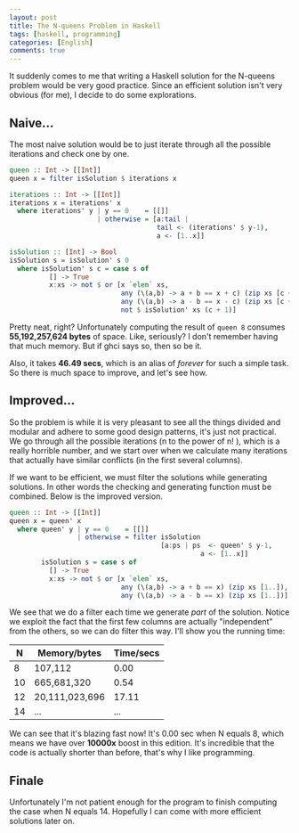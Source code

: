 ```yaml
---
layout: post
title: The N-queens Problem in Haskell
tags: [haskell, programming]
categories: [English]
comments: true
---
```

It suddenly comes to me that writing a Haskell solution for the N-queens problem would be very good practice. Since an efficient solution isn't very obvious (for me), I decide to do some explorations.

## Naive...

The most naive solution would be to just iterate through all the possible iterations and check one by one.

~~~haskell
queen :: Int -> [[Int]]
queen x = filter isSolution $ iterations x

iterations :: Int -> [[Int]]
iterations x = iterations' x
  where iterations' y | y == 0    = [[]]
                      | otherwise = [a:tail |
                                     tail <- (iterations' $ y-1),
                                     a <- [1..x]]

isSolution :: [Int] -> Bool
isSolution s = isSolution' s 0
  where isSolution' s c = case s of
          [] -> True
          x:xs -> not $ or [x `elem` xs,
                            any (\(a,b) -> a + b == x + c) (zip xs [c + 1..]),
                            any (\(a,b) -> a - b == x - c) (zip xs [c + 1..]),
                            not $ isSolution' xs (c + 1)]
~~~

Pretty neat, right? Unfortunately computing the result of `queen 8` consumes **55,192,257,624 bytes** of space. Like, seriously? I don't remember having that much memory. But if ghci says so, then so be it.

Also, it takes **46.49 secs**, which is an alias of *forever* for such a simple task. So there is much space to improve, and let's see how.

## Improved...

So the problem is while it is very pleasant to see all the things divided and modular and adhere to some good design patterns, it's just not practical. We go through all the possible iterations (n to the power of n! ), which is a really horrible number, and we start over when we calculate many iterations that actually have similar conflicts (in the first several columns).

If we want to be efficient, we must filter the solutions while generating solutions. In other words the checking and generating function must be combined. Below is the improved version.

~~~haskell
queen :: Int -> [[Int]]
queen x = queen' x
  where queen' y | y == 0    = [[]]
                 | otherwise = filter isSolution
                                      [a:ps | ps  <- queen' $ y-1,
                                                a <- [1..x]]
        isSolution s = case s of
          [] -> True
          x:xs -> not $ or [x `elem` xs,
                            any (\(a,b) -> a + b == x) (zip xs [1..]),
                            any (\(a,b) -> a - b == x) (zip xs [1..])]
~~~

We see that we do a filter each time we generate *part* of the solution. Notice we exploit the fact that the first few columns are actually "independent" from the others, so we can do filter this way. I'll show you the running time:

| N    | Memory/bytes   | Time/secs |
| ---- | -------------- | --------- |
| 8    | 107,112        | 0.00      |
| 10   | 665,681,320    | 0.54      |
| 12   | 20,111,023,696 | 17.11     |
| 14   | ...            | ...       |

 We can see that it's blazing fast now! It's 0.00 sec when N equals 8, which means we have over **10000x** boost in this edition. It's incredible that the code is actually shorter than before, that's why I like programming.

## Finale

Unfortunately I'm not patient enough for the program to finish computing the case when N equals 14. Hopefully I can come with more efficient solutions later on.
